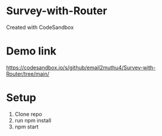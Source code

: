 # Survey-with-Router
Created with CodeSandbox

# Demo link 
https://codesandbox.io/s/github/email2muthu4/Survey-with-Router/tree/main/

# Setup
1. Clone repo
2. run npm install
3. npm start

